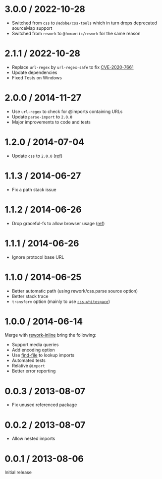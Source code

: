 # 3.0.0 / 2022-10-28

* Switched from `css` to `@adobe/css-tools` which in turn drops deprecated sourceMap support
* Switched from `rework` to `@fomantic/rework` for the same reason

# 2.1.1 / 2022-10-28

* Replace `url-regex` by `url-regex-safe` to fix [CVE-2020-7661](https://nvd.nist.gov/vuln/detail/CVE-2020-7661)
* Update dependencies
* Fixed Tests on Windows

# 2.0.0 / 2014-11-27

* Use `url-regex` to check for @imports containing URLs
* Update `parse-import` to `2.0.0`
* Major improvements to code and tests

# 1.2.0 / 2014-07-04

* Update `css` to `2.0.0` ([ref](https://github.com/segmentio/myth/issues/86))

# 1.1.3 / 2014-06-27

* Fix a path stack issue

# 1.1.2 / 2014-06-26

* Drop graceful-fs to allow browser usage ([ref](https://github.com/segmentio/myth/issues/76))

# 1.1.1 / 2014-06-26

* Ignore protocol base URL

# 1.1.0 / 2014-06-25

* Better automatic path (using rework/css.parse source option)
* Better stack trace
* `transform` option (mainly to use [`css-whitespace`](https://github.com/reworkcss/css-whitespace))

# 1.0.0 / 2014-06-14

Merge with [rework-inline](https://www.npmjs.org/package/rework-inline) bring the following:

* Support media queries
* Add encoding option
* Use [find-file](https://www.npmjs.org/package/find-file) to lookup imports
* Automated tests
* Relative `@import`
* Better error reporting

# 0.0.3 / 2013-08-07

* Fix unused referenced package

# 0.0.2 / 2013-08-07

* Allow nested imports

# 0.0.1 / 2013-08-06

Initial release
